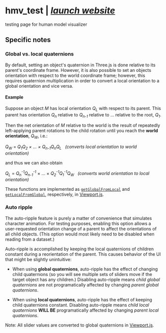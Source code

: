 # hmv_test  | [_launch website_](https://jpiland16.github.io/hmv_test/)

testing page for human model visualizer

## Specific notes

### Global vs. local quaternions

By default, setting an object's quaternion in Three.js is done relative to its parent's coordinate frame. However, it is also possible to set an objects orientation with respect to the world coordinate frame; however, this requires quaternion multiplication in order to convert a local orientation to a global orientation and vice versa. 

#### Example

Suppose an object *M* has local orientation *Q<sub>L</sub>* with respect to its parent. This parent has orientation *Q<sub>n</sub>* relative to *Q<sub>n-1</sub>* relative to ... relative to the root, *Q<sub>1</sub>*.

Then the net orientation of *M* relative to the world is the result of repeatedly left-applying parent rotations to the child rotation until you reach the __world orientation__, *Q<sub>W</sub>*, i.e.:

*Q<sub>W</sub>* = *Q<sub>1</sub>Q<sub>2</sub> &times; ... &times; Q<sub>n-1</sub>Q<sub>n</sub>Q<sub>L</sub>* &nbsp; *(converts local orientation to world orientation)*

and thus we can also obtain

*Q<sub>L</sub>* = *Q<sub>n</sub><sup>-1</sup>Q<sub>n-1</sub><sup>-1</sup>* &times; ... &times; *Q<sub>2</sub><sup>-1</sup>Q<sub>1</sub><sup>-1</sup>Q<sub>W</sub>* &nbsp; *(converts world orientation to local orientation)*

These functions are implemented as [`getGlobalFromLocal`](https://github.com/jpiland16/hmv_test/blob/master/src/components/Viewport.js#L144-L154) and [`getLocalFromGlobal`](https://github.com/jpiland16/hmv_test/blob/master/src/components/Viewport.js#L156-L168), respectively, in [Viewport.js](https://github.com/jpiland16/hmv_test/blob/master/src/components/Viewport.js).

### Auto ripple

The auto-ripple feature is purely a matter of convenience that simulates character animation. For testing purposes, enabling this option allows a user-requested orientation change of a parent to affect the orientations of all child objects. (This option would most likely need to be disabled when reading from a dataset.) 

Auto-ripple is accomplished by keeping the local quaternions of children constant during a reorientation of the parent. This causes behavior of the UI that might be slightly unintuitive:

 - When using **global quaternions**, auto-ripple has the effect of changing child quaternions (so you will see multiple sets of sliders move if the target object has any children.) Disabling auto-ripple means *child global quaternions* are not programatically affected by changing *parent global quaternions*.

 - When using **local quaternions**, auto-ripple has the effect of keeping child quaternions constant. Disabling auto-ripple means *child local quaternions* **WILL BE** programatically affected by changing *parent local quaternions*.

Note: All slider values are converted to global quaternions in [Viewport.js](https://github.com/jpiland16/hmv_test/blob/master/src/components/Viewport.js).